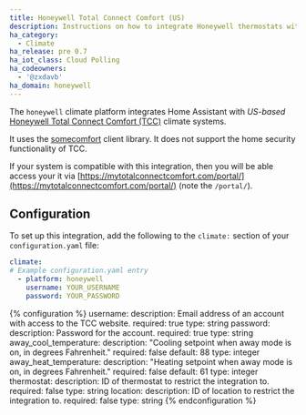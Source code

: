 ```yaml
---
title: Honeywell Total Connect Comfort (US)
description: Instructions on how to integrate Honeywell thermostats within Home Assistant.
ha_category:
  - Climate
ha_release: pre 0.7
ha_iot_class: Cloud Polling
ha_codeowners:
  - '@zxdavb'
ha_domain: honeywell
---
```


The `honeywell` climate platform integrates Home Assistant with _US-based_ [Honeywell Total Connect Comfort (TCC)](https://mytotalconnectcomfort.com/portal/) climate systems.

It uses the [somecomfort](https://github.com/kk7ds/somecomfort) client library. It does not support the home security functionality of TCC.

If your system is compatible with this integration, then you will be able access your it via [https://mytotalconnectcomfort.com/portal/](https://mytotalconnectcomfort.com/portal/) (note the `/portal/`).

## Configuration

To set up this integration, add the following to the `climate:` section of your `configuration.yaml` file:

```yaml
climate:
# Example configuration.yaml entry
  - platform: honeywell
    username: YOUR_USERNAME
    password: YOUR_PASSWORD
```

{% configuration %}
username:
  description: Email address of an account with access to the TCC website.
  required: true
  type: string
password:
  description: Password for the account.
  required: true
  type: string
away_cool_temperature:
  description: "Cooling setpoint when away mode is on, in degrees Fahrenheit."
  required: false
  default: 88
  type: integer
away_heat_temperature:
  description: "Heating setpoint when away mode is on, in degrees Fahrenheit."
  required: false
  default: 61
  type: integer
thermostat:
  description: ID of thermostat to restrict the integration to.
  required: false
  type: string
location:
  description: ID of location to restrict the integration to.
  required: false
  type: string
{% endconfiguration %}

